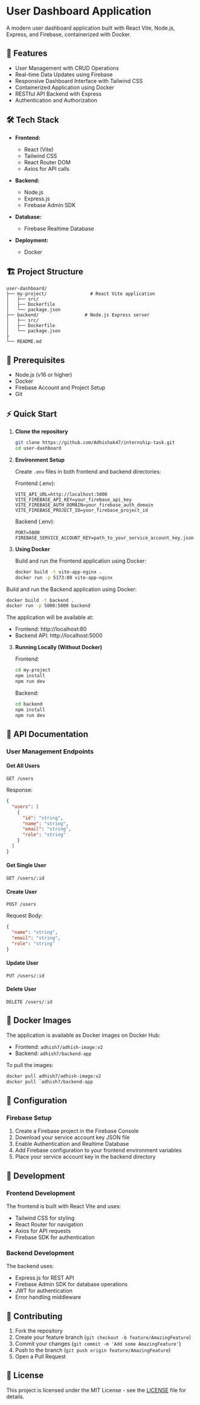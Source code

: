 # User Dashboard Application

A modern user dashboard application built with React Vite, Node.js, Express, and Firebase, containerized with Docker.

## 🚀 Features

- User Management with CRUD Operations
- Real-time Data Updates using Firebase
- Responsive Dashboard Interface with Tailwind CSS
- Containerized Application using Docker
- RESTful API Backend with Express
- Authentication and Authorization

## 🛠️ Tech Stack

- **Frontend:**
  - React (Vite)
  - Tailwind CSS
  - React Router DOM
  - Axios for API calls

- **Backend:**
  - Node.js
  - Express.js
  - Firebase Admin SDK

- **Database:**
  - Firebase Realtime Database

- **Deployment:**
  - Docker
 

## 🏗️ Project Structure

```
user-dashboard/
├── my-project/                # React Vite application
│   ├── src/
│   ├── Dockerfile
│   └── package.json
├── backend/                 # Node.js Express server
│   ├── src/
│   ├── Dockerfile
│   └── package.json
├
└── README.md
```

## 🚦 Prerequisites

- Node.js (v16 or higher)
- Docker 
- Firebase Account and Project Setup
- Git

## ⚡ Quick Start

1. **Clone the repository**
   ```bash
   git clone https://github.com/Adhishak47/internship-task.git
   cd user-dashboard
   ```

2. **Environment Setup**

   Create `.env` files in both frontend and backend directories:

   Frontend (.env):
   ```env
   VITE_API_URL=http://localhost:5000
   VITE_FIREBASE_API_KEY=your_firebase_api_key
   VITE_FIREBASE_AUTH_DOMAIN=your_firebase_auth_domain
   VITE_FIREBASE_PROJECT_ID=your_firebase_project_id
   ```

   Backend (.env):
   ```env
   PORT=5000
   FIREBASE_SERVICE_ACCOUNT_KEY=path_to_your_service_account_key.json
   ```

3. **Using Docker**

   Build and run the Frontend application using Docker:
   ```bash
   docker build -t vite-app-nginx .
   docker run -p 5173:80 vite-app-nginx
   ```

 Build and run the Backend application using Docker:
   ```bash
   docker build -t backend .
   docker run -p 5000:5000 backend
   ```

   

   The application will be available at:
   - Frontend: http://localhost:80
   - Backend API: http://localhost:5000

3. **Running Locally (Without Docker)**

   Frontend:
   ```bash
   cd my-project
   npm install
   npm run dev
   ```

   Backend:
   ```bash
   cd backend
   npm install
   npm run dev
   ```

## 🔄 API Documentation

### User Management Endpoints

#### Get All Users
```http
GET /users
```

Response:
```json
{
  "users": [
    {
      "id": "string",
      "name": "string",
      "email": "string",
      "role": "string"
    }
  ]
}
```

#### Get Single User
```http
GET /users/:id
```

#### Create User
```http
POST /users
```

Request Body:
```json
{
  "name": "string",
  "email": "string",
  "role": "string"
}
```

#### Update User
```http
PUT /users/:id
```

#### Delete User
```http
DELETE /users/:id
```

## 🐳 Docker Images

The application is available as Docker images on Docker Hub:

- Frontend: `adhish7/adhish-image:v2`
- Backend: `adhish7/backend-app`

To pull the images:
```bash
docker pull adhish7/adhish-image:v2
docker pull `adhish7/backend-app
```

## 🔧 Configuration

### Firebase Setup

1. Create a Firebase project in the Firebase Console
2. Download your service account key JSON file
3. Enable Authentication and Realtime Database
4. Add Firebase configuration to your frontend environment variables
5. Place your service account key in the backend directory



## 📝 Development

### Frontend Development

The frontend is built with React Vite and uses:
- Tailwind CSS for styling
- React Router for navigation
- Axios for API requests
- Firebase SDK for authentication

### Backend Development

The backend uses:
- Express.js for REST API
- Firebase Admin SDK for database operations
- JWT for authentication
- Error handling middleware

## 🤝 Contributing

1. Fork the repository
2. Create your feature branch (`git checkout -b feature/AmazingFeature`)
3. Commit your changes (`git commit -m 'Add some AmazingFeature'`)
4. Push to the branch (`git push origin feature/AmazingFeature`)
5. Open a Pull Request

## 📄 License

This project is licensed under the MIT License - see the [LICENSE](LICENSE) file for details.
